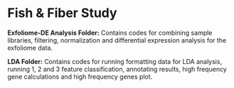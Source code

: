# **Fish & Fiber Study**

**Exfoliome-DE Analysis Folder:**
Contains codes for combining sample libraries, filtering, normalization and differential expression analysis for the exfoliome data.

**LDA Folder:**
Contains codes for running formatting data for LDA analysis, running 1, 2 and 3 feature classification, annotating results, high frequency gene calculations and high frequency genes plot.
